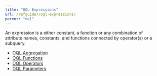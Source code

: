 ```yaml
---
title: "OQL Expressions"
url: /refguide7/oql-expressions/
parent: "oql"
---
```



An expression is a either constant, a function or any combination of attribute names, constants, and functions connected by operator(s) or a subquery.

*   [OQL Aggregation](/refguide7/oql-aggregation/)
*   [OQL Functions](/refguide7/oql-functions/)
*   [OQL Operators](/refguide7/oql-operators/)
*   [OQL Parameters](/refguide7/oql-parameters/)
